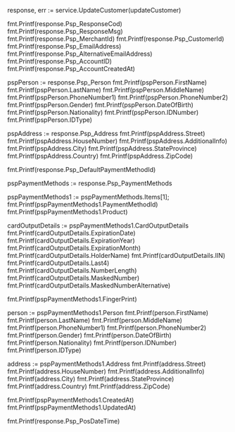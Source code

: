 response, err := service.UpdateCustomer(updateCustomer)

fmt.Printf(response.Psp_ResponseCod)
fmt.Printf(response.Psp_ResponseMsg)
fmt.Printf(response.Psp_MerchantId)
fmt.Printf(response.Psp_CustomerId)
fmt.Printf(response.Psp_EmailAddress)
fmt.Printf(response.Psp_AlternativeEmailAddress)
fmt.Printf(response.Psp_AccountID)
fmt.Printf(response.Psp_AccountCreatedAt)

pspPerson := response.Psp_Person
fmt.Printf(pspPerson.FirstName)
fmt.Printf(pspPerson.LastName)
fmt.Printf(pspPerson.MiddleName)
fmt.Printf(pspPerson.PhoneNumber1)
fmt.Printf(pspPerson.PhoneNumber2)
fmt.Printf(pspPerson.Gender)
fmt.Printf(pspPerson.DateOfBirth)
fmt.Printf(pspPerson.Nationality)
fmt.Printf(pspPerson.IDNumber)
fmt.Printf(pspPerson.IDType)


pspAddress := response.Psp_Address
fmt.Printf(pspAddress.Street)
fmt.Printf(pspAddress.HouseNumber)
fmt.Printf(pspAddress.AdditionalInfo)
fmt.Printf(pspAddress.City)
fmt.Printf(pspAddress.StateProvince)
fmt.Printf(pspAddress.Country)
fmt.Printf(pspAddress.ZipCode)

fmt.Printf(response.Psp_DefaultPaymentMethodId)

pspPaymentMethods := response.Psp_PaymentMethods

pspPaymentMethods1 := pspPaymentMethods.Items[1];
fmt.Printf(pspPaymentMethods1.PaymentMethodId)
fmt.Printf(pspPaymentMethods1.Product)

cardOutputDetails := pspPaymentMethods1.CardOutputDetails
fmt.Printf(cardOutputDetails.ExpirationDate)
fmt.Printf(cardOutputDetails.ExpirationYear)
fmt.Printf(cardOutputDetails.ExpirationMonth)
fmt.Printf(cardOutputDetails.HolderName)
fmt.Printf(cardOutputDetails.IIN)
fmt.Printf(cardOutputDetails.Last4)
fmt.Printf(cardOutputDetails.NumberLength)
fmt.Printf(cardOutputDetails.MaskedNumber)
fmt.Printf(cardOutputDetails.MaskedNumberAlternative)

fmt.Printf(pspPaymentMethods1.FingerPrint)

person := pspPaymentMethods1.Person
fmt.Printf(person.FirstName)
fmt.Printf(person.LastName)
fmt.Printf(person.MiddleName)
fmt.Printf(person.PhoneNumber1)
fmt.Printf(person.PhoneNumber2)
fmt.Printf(person.Gender)
fmt.Printf(person.DateOfBirth)
fmt.Printf(person.Nationality)
fmt.Printf(person.IDNumber)
fmt.Printf(person.IDType)


address := pspPaymentMethods1.Address
fmt.Printf(address.Street)
fmt.Printf(address.HouseNumber)
fmt.Printf(address.AdditionalInfo)
fmt.Printf(address.City)
fmt.Printf(address.StateProvince)
fmt.Printf(address.Country)
fmt.Printf(address.ZipCode)

fmt.Printf(pspPaymentMethods1.CreatedAt)
fmt.Printf(pspPaymentMethods1.UpdatedAt)


fmt.Printf(response.Psp_PosDateTime)
